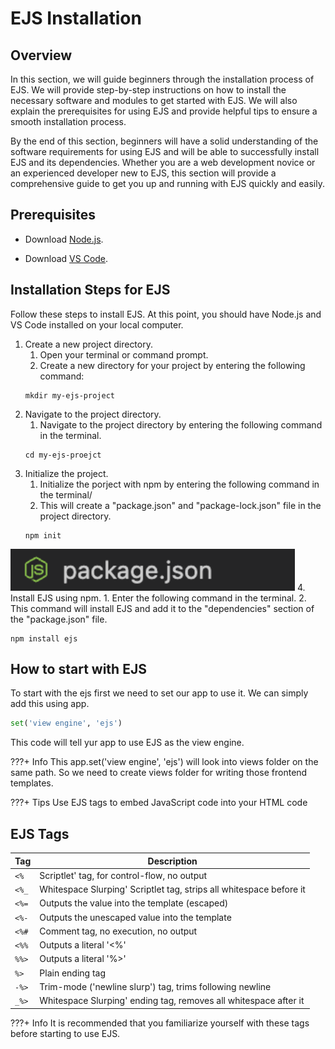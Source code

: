 # EJS Installation

## Overview

In this section, we will guide beginners through the installation process of EJS. We will provide step-by-step instructions on how to install the necessary software and modules to get started with EJS. We will also explain the prerequisites for using EJS and provide helpful tips to ensure a smooth installation process.

By the end of this section, beginners will have a solid understanding of the software requirements for using EJS and will be able to successfully install EJS and its dependencies. Whether you are a web development novice or an experienced developer new to EJS, this section will provide a comprehensive guide to get you up and running with EJS quickly and easily.

## Prerequisites

- Download [Node.js](https://nodejs.org/en).

- Download [VS Code](https://code.visualstudio.com/).

## Installation Steps for EJS

Follow these steps to install EJS.
At this point, you should have Node.js and VS Code installed on your local computer.

1. Create a new project directory.
      1. Open your terminal or command prompt.
      2. Create a new directory for your project by entering the following command:
   ```
   mkdir my-ejs-project
   ```
2. Navigate to the project directory.
      1. Navigate to the project directory by entering the following command in the terminal. 
   ```
   cd my-ejs-proejct
   ```
3. Initialize the project.
      1. Initialize the porject with npm by entering the following command in the terminal/
      2. This will create a "package.json" and "package-lock.json" file in the project directory. 
   ```
   npm init
   ```
![npm i](/images/image2.png "these are json files")
4. Install EJS using npm. 
      1. Enter the following command in the terminal.
      2. This command will install EJS and add it to the "dependencies" section of the "package.json" file. 
   ```
   npm install ejs 
   ```

## How to start with EJS

To start with the ejs first we need to set our app to use it. We can simply add this using app.

```py
set('view engine', 'ejs')
```

This code will tell yur app to use EJS as the view engine. 

???+ Info
This app.set('view engine', 'ejs') will look into views folder on the same path. So we need to create views folder for writing those frontend templates.

???+ Tips
Use EJS tags to embed JavaScript code into your HTML code

## EJS Tags

| Tag   | Description                                                         |
| ----- | ------------------------------------------------------------------- |
| `<%`  | Scriptlet' tag, for control-flow, no output                         |
| `<%_` | Whitespace Slurping' Scriptlet tag, strips all whitespace before it |
| `<%=` | Outputs the value into the template (escaped)                       |
| `<%-` | Outputs the unescaped value into the template                       |
| `<%#` | Comment tag, no execution, no output                                |
| `<%%` | Outputs a literal '<%'                                              |
| `%%>` | Outputs a literal '%>'                                              |
| `%>`  | Plain ending tag                                                    |
| `-%>` | Trim-mode ('newline slurp') tag, trims following newline            |
| `_%>` | Whitespace Slurping' ending tag, removes all whitespace after it    |

???+ Info
      It is recommended that you familiarize yourself with these tags before starting to use EJS.
